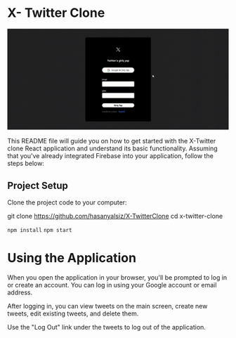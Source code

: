 # X- Twitter Clone

![](x.gif)

This README file will guide you on how to get started with the X-Twitter clone React application and understand its basic functionality. Assuming that you've already integrated Firebase into your application, follow the steps below:

## Project Setup

Clone the project code to your computer:

git clone https://github.com/hasanyalsiz/X-TwitterClone
cd x-twitter-clone

`npm install`
`npm start`

# Using the Application
When you open the application in your browser, you'll be prompted to log in or create an account. You can log in using your Google account or email address.

After logging in, you can view tweets on the main screen, create new tweets, edit existing tweets, and delete them.

Use the "Log Out" link under the tweets to log out of the application.
